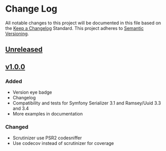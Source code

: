 # Change Log
All notable changes to this project will be documented in this file based on the [Keep a Changelog](http://keepachangelog.com/) Standard.
This project adheres to [Semantic Versioning](http://semver.org/).

## [Unreleased](https://github.com/gbprod/specification/compare/v1.0.1...HEAD)

## [v1.0.0](https://github.com/gbprod/specification/compare/v1.0.0...v1.0.1)

### Added
- Version eye badge
- Changelog
- Compatibility and tests for Symfony Serializer 3.1 and Ramsey/Uuid 3.3 and 3.4
- More examples in documentation

### Changed
- Scrutinizer use PSR2 codesniffer
- Use codecov instead of scrutinizer for coverage

